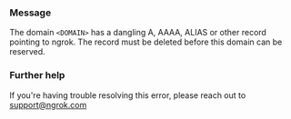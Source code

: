 
### Message
The domain <code>&lt;DOMAIN&gt;</code> has a dangling A, AAAA, ALIAS or other record pointing to ngrok. The record must be deleted before this domain can be reserved.

### Further help
If you're having trouble resolving this error, please reach out to [support@ngrok.com](mailto:support@ngrok.com?subject=Help%20with%20ERR_NGROK_512)


